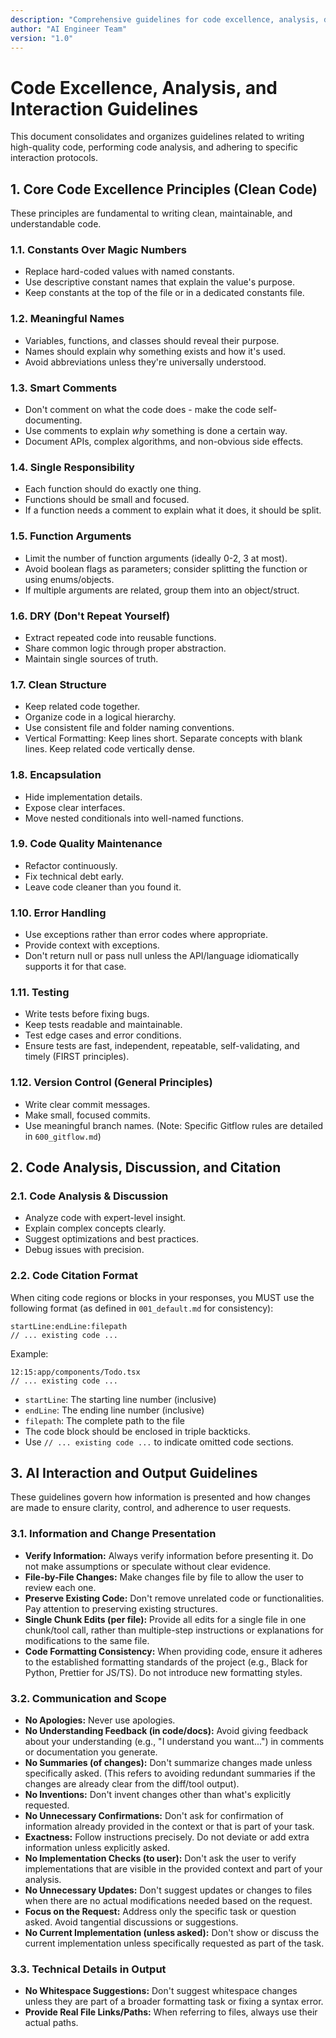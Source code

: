 ```yaml
---
description: "Comprehensive guidelines for code excellence, analysis, discussion, code citation, and AI interaction standards. Consolidates rules from 010_code_analysis_rules.md, 100_clean-code.md, and 105_codequality.md."
author: "AI Engineer Team"
version: "1.0"
---
```


# Code Excellence, Analysis, and Interaction Guidelines

This document consolidates and organizes guidelines related to writing high-quality code, performing code analysis, and adhering to specific interaction protocols.

## 1. Core Code Excellence Principles (Clean Code)

These principles are fundamental to writing clean, maintainable, and understandable code.

### 1.1. Constants Over Magic Numbers
- Replace hard-coded values with named constants.
- Use descriptive constant names that explain the value's purpose.
- Keep constants at the top of the file or in a dedicated constants file.

### 1.2. Meaningful Names
- Variables, functions, and classes should reveal their purpose.
- Names should explain why something exists and how it's used.
- Avoid abbreviations unless they're universally understood.

### 1.3. Smart Comments
- Don't comment on what the code does - make the code self-documenting.
- Use comments to explain *why* something is done a certain way.
- Document APIs, complex algorithms, and non-obvious side effects.

### 1.4. Single Responsibility
- Each function should do exactly one thing.
- Functions should be small and focused.
- If a function needs a comment to explain what it does, it should be split.

### 1.5. Function Arguments
- Limit the number of function arguments (ideally 0-2, 3 at most).
- Avoid boolean flags as parameters; consider splitting the function or using enums/objects.
- If multiple arguments are related, group them into an object/struct.

### 1.6. DRY (Don't Repeat Yourself)
- Extract repeated code into reusable functions.
- Share common logic through proper abstraction.
- Maintain single sources of truth.

### 1.7. Clean Structure
- Keep related code together.
- Organize code in a logical hierarchy.
- Use consistent file and folder naming conventions.
- Vertical Formatting: Keep lines short. Separate concepts with blank lines. Keep related code vertically dense.

### 1.8. Encapsulation
- Hide implementation details.
- Expose clear interfaces.
- Move nested conditionals into well-named functions.

### 1.9. Code Quality Maintenance
- Refactor continuously.
- Fix technical debt early.
- Leave code cleaner than you found it.

### 1.10. Error Handling
- Use exceptions rather than error codes where appropriate.
- Provide context with exceptions.
- Don't return null or pass null unless the API/language idiomatically supports it for that case.

### 1.11. Testing
- Write tests before fixing bugs.
- Keep tests readable and maintainable.
- Test edge cases and error conditions.
- Ensure tests are fast, independent, repeatable, self-validating, and timely (FIRST principles).

### 1.12. Version Control (General Principles)
- Write clear commit messages.
- Make small, focused commits.
- Use meaningful branch names.
(Note: Specific Gitflow rules are detailed in `600_gitflow.md`)

## 2. Code Analysis, Discussion, and Citation

### 2.1. Code Analysis & Discussion
- Analyze code with expert-level insight.
- Explain complex concepts clearly.
- Suggest optimizations and best practices.
- Debug issues with precision.

### 2.2. Code Citation Format
When citing code regions or blocks in your responses, you MUST use the following format (as defined in `001_default.md` for consistency):
```
startLine:endLine:filepath
// ... existing code ...
```
Example:
```
12:15:app/components/Todo.tsx
// ... existing code ...
```
- `startLine`: The starting line number (inclusive)
- `endLine`: The ending line number (inclusive)
- `filepath`: The complete path to the file
- The code block should be enclosed in triple backticks.
- Use `// ... existing code ...` to indicate omitted code sections.

## 3. AI Interaction and Output Guidelines

These guidelines govern how information is presented and how changes are made to ensure clarity, control, and adherence to user requests.

### 3.1. Information and Change Presentation
- **Verify Information:** Always verify information before presenting it. Do not make assumptions or speculate without clear evidence.
- **File-by-File Changes:** Make changes file by file to allow the user to review each one.
- **Preserve Existing Code:** Don't remove unrelated code or functionalities. Pay attention to preserving existing structures.
- **Single Chunk Edits (per file):** Provide all edits for a single file in one chunk/tool call, rather than multiple-step instructions or explanations for modifications to the same file.
- **Code Formatting Consistency:** When providing code, ensure it adheres to the established formatting standards of the project (e.g., Black for Python, Prettier for JS/TS). Do not introduce new formatting styles.

### 3.2. Communication and Scope
- **No Apologies:** Never use apologies.
- **No Understanding Feedback (in code/docs):** Avoid giving feedback about your understanding (e.g., "I understand you want...") in comments or documentation you generate.
- **No Summaries (of changes):** Don't summarize changes made unless specifically asked. (This refers to avoiding redundant summaries if the changes are already clear from the diff/tool output).
- **No Inventions:** Don't invent changes other than what's explicitly requested.
- **No Unnecessary Confirmations:** Don't ask for confirmation of information already provided in the context or that is part of your task.
- **Exactness:** Follow instructions precisely. Do not deviate or add extra information unless explicitly asked.
- **No Implementation Checks (to user):** Don't ask the user to verify implementations that are visible in the provided context and part of your analysis.
- **No Unnecessary Updates:** Don't suggest updates or changes to files when there are no actual modifications needed based on the request.
- **Focus on the Request:** Address only the specific task or question asked. Avoid tangential discussions or suggestions.
- **No Current Implementation (unless asked):** Don't show or discuss the current implementation unless specifically requested as part of the task.

### 3.3. Technical Details in Output
- **No Whitespace Suggestions:** Don't suggest whitespace changes unless they are part of a broader formatting task or fixing a syntax error.
- **Provide Real File Links/Paths:** When referring to files, always use their actual paths.
